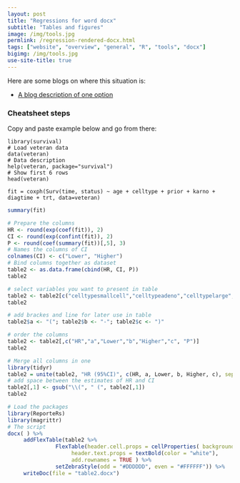 ```yaml
---
layout: post
title: "Regressions for word docx"
subtitle: "Tables and figures"
image: /img/tools.jpg
permlink: /regression-rendered-docx.html
tags: ["website", "overview", "general", "R", "tools", "docx"]
bigimg: /img/tools.jpg
use-site-title: true
---
```


Here are some blogs on where this situation is:

- [A blog description of one option](https://datascienceplus.com/how-to-export-regression-results-from-r-to-ms-word/)

### Cheatsheet  steps

Copy and paste example below and go from there:

```{r}## Load survival package
library(survival)
# Load veteran data
data(veteran)
# Data description
help(veteran, package="survival")
# Show first 6 rows
head(veteran)
```

```{r}# Fit the COX model
fit = coxph(Surv(time, status) ~ age + celltype + prior + karno + diagtime + trt, data=veteran)
```

```R
summary(fit)
```

```R
# Prepare the columns
HR <- round(exp(coef(fit)), 2)
CI <- round(exp(confint(fit)), 2)
P <- round(coef(summary(fit))[,5], 3)
# Names the columns of CI
colnames(CI) <- c("Lower", "Higher")
# Bind columns together as dataset
table2 <- as.data.frame(cbind(HR, CI, P))
table2
```

```R
# select variables you want to present in table
table2 <- table2[c("celltypesmallcell","celltypeadeno","celltypelarge","trt"),]
table2
```

```R
# add brackes and line for later use in table
table2$a <- "("; table2$b <- "-"; table2$c <- ")"

# order the columns
table2 <- table2[,c("HR","a","Lower","b","Higher","c", "P")]
table2
```

```R
# Merge all columns in one
library(tidyr)
table2 = unite(table2, "HR (95%CI)", c(HR, a, Lower, b, Higher, c), sep = "", remove=T)
# add space between the estimates of HR and CI
table2[,1] <- gsub("\\(", " (", table2[,1])
table2
```

```R
# Load the packages
library(ReporteRs)
library(magrittr)
# The script
docx( ) %>% 
     addFlexTable(table2 %>%
               FlexTable(header.cell.props = cellProperties( background.color = "#003366"),
                    header.text.props = textBold(color = "white"),
                    add.rownames = TRUE ) %>%
               setZebraStyle(odd = "#DDDDDD", even = "#FFFFFF")) %>%
     writeDoc(file = "table2.docx")
```